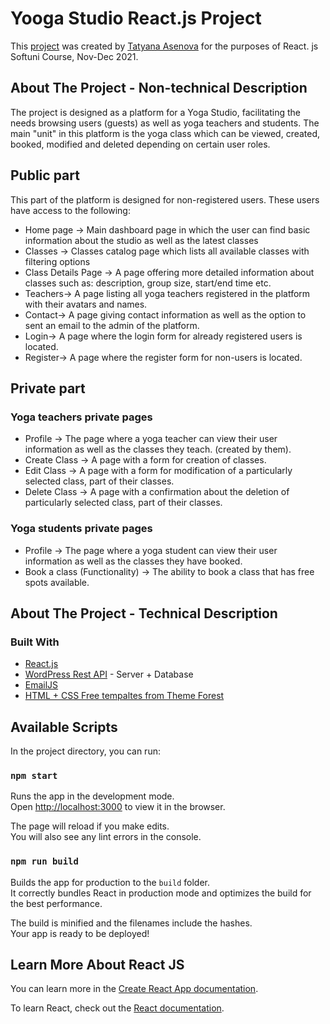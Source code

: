 # Yooga Studio React.js Project

This [project](https://github.com/Tatyana-OA/softuni-reactjs-project-nov2021) was created by [Tatyana Asenova](https://github.com/Tatyana-OA) for the purposes of React. js Softuni Course, Nov-Dec 2021.

## About The Project - Non-technical Description

The project is designed as a platform for a Yoga Studio, facilitating the needs browsing users (guests) as well as yoga teachers and students. The main "unit" in this platform is the yoga class which can be viewed, created, booked, modified and deleted depending on certain user roles.

## Public part

This part of the platform is designed for non-registered users. These users have access to the following:

* Home page -> 
Main dashboard page in which the user can find basic information about the studio as well as the latest classes
* Classes -> 
Classes catalog page which lists all available classes with filtering options
* Class Details Page -> 
A page offering more detailed information about classes such as: description, group size, start/end time etc.
* Teachers-> 
A page listing all yoga teachers registered in the platform with their avatars and names.
* Contact-> 
A page giving contact information as well as the option to sent an email to the admin of the platform.
* Login-> 
A page where the login form for already registered users is located.
* Register-> 
A page where the register form for non-users is located.

## Private part

### Yoga teachers private pages

* Profile -> 
The page where a yoga teacher can view their user information as well as the classes they teach. (created by them).
* Create Class -> 
A page with a form for creation of classes.
* Edit Class -> 
A page with a form for modification of a particularly selected class, part of their classes.
* Delete Class -> 
A page with a confirmation about the deletion of particularly selected class, part of their classes.

### Yoga students private pages
* Profile -> 
The page where a yoga student can view their user information as well as the classes they have booked.
* Book a class (Functionality) -> 
The ability to book a class that has free spots available.


## About The Project - Technical Description


### Built With


* [React.js](https://reactjs.org/)
* [WordPress Rest API](https://developer.wordpress.org/rest-api/) - Server + Database
* [EmailJS](https://www.emailjs.com/)
* [HTML + CSS Free tempaltes from Theme Forest](https://themeforest.net/category/site-templates)


## Available Scripts

In the project directory, you can run:

### `npm start`

Runs the app in the development mode.\
Open [http://localhost:3000](http://localhost:3000) to view it in the browser.

The page will reload if you make edits.\
You will also see any lint errors in the console.

### `npm run build`

Builds the app for production to the `build` folder.\
It correctly bundles React in production mode and optimizes the build for the best performance.

The build is minified and the filenames include the hashes.\
Your app is ready to be deployed!



## Learn More About React JS

You can learn more in the [Create React App documentation](https://facebook.github.io/create-react-app/docs/getting-started).

To learn React, check out the [React documentation](https://reactjs.org/).

